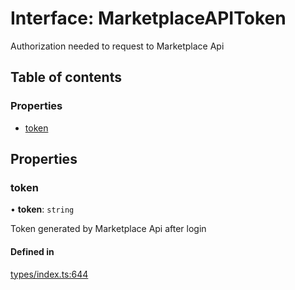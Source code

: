 # Interface: MarketplaceAPIToken

Authorization needed to request to Marketplace Api

## Table of contents

### Properties

- [token](MarketplaceAPIToken.md#token)

## Properties

### token

• **token**: `string`

Token generated by Marketplace Api after login

#### Defined in

[types/index.ts:644](https://github.com/nevermined-io/components-catalog/blob/f1df7fb/lib/src/types/index.ts#L644)
